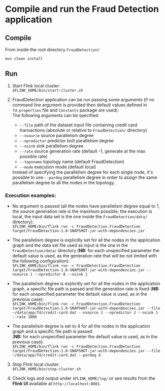 # Compile and run the Fraud Detection application

## Compile
From inside the root directory `FraudDetection/`

`mvn clean install`

## Run
1. Start Flink local cluster: <br> `$FLINK_HOME/bin/start-cluster.sh`

2. FraudDetection application can be run passing some arguments (if no command line argument is provided then default values defined in `fd.properties` file and `Constants` package are used). <br> The following arguments can be specified:<ul><li>`--file` path of the dataset input file containing credit card transactions (absolute or relative to `FraudDetection/` directory)</li><li>`--nsource` source parallelism degree</li><li>`--npredictor` predictor bolt parallelism degree</li><li>`--nsink` sink parallelism degree</li><li>`--rate` source generation rate (default -1, generate at the max possible rate)</li><li>`--toponame` topology name (default FraudDetection)</li><li>`--mode` execution mode (default local)</li></ul> Instead of specifying the parallelism degree for each single node, it's possible to use `--pardeg` parallelism degree in order to assign the same parallelism degree to all the nodes in the topology.

### Execution examples:
* No argument is passed (all the nodes have parallelism degree equal to 1, the source generation rate is the maximum possible, the execution is local, the input data set is the one inside the `FraudDetection/data/` directory): <br> `$FLINK_HOME/bin/flink run -c FraudDetection.FraudDetection target/FraudDetection-1.0-SNAPSHOT-jar-with-dependencies.jar`

* The parallelism degree is explicitly set for all the nodes in the application graph and the data set file used as input is the one in the `FraudDetection/data/` directory (<b>NB:</b> for each unspecified parameter the default value is used, as the generation rate that will be not limited with the following configuration): <br> `$FLINK_HOME/bin/flink run -c FraudDetection.FraudDetection target/FraudDetection-1.0-SNAPSHOT-jar-with-dependencies.jar --nsource 1 --npredictor 8 --nsink 1`

* The parallelism degree is explicitly set for all the nodes in the application graph, a specific file path is passed and the generation rate is fixed (<b>NB:</b> for each unspecified parameter the default value is used, as in the previous case): <br> `$FLINK_HOME/bin/flink run -c FraudDetection.FraudDetection target/FraudDetection-1.0-SNAPSHOT-jar-with-dependencies.jar --file ~/data/app/fd/credit-card.dat --nsource 1 --npredictor 2 --nsink 1 --rate 1000`

* The parallelism degree is set to 4 for all the nodes in the application graph and a specific file path is passed <br> (<b>NB:</b> for each unspecified parameter the default value is used, as in the previous case): <br> `$FLINK_HOME/bin/flink run -c FraudDetection.FraudDetection target/FraudDetection-1.0-SNAPSHOT-jar-with-dependencies.jar --file ~/data/app/fd/credit-card.dat --pardeg 4`

3. Stop Flink local cluster: <br> `$FLINK_HOME/bin/stop-cluster.sh`

4. Check logs and output under `$FLINK_HOME/log/` or see results from the <b>Flink UI</b> available at `http://localhost:8081`.